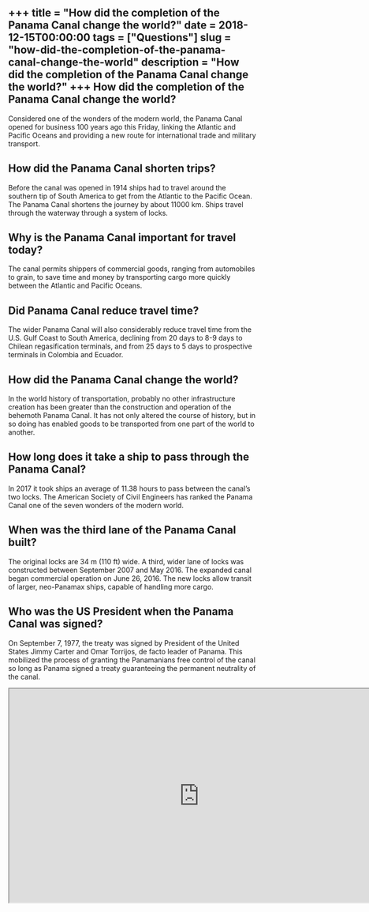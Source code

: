 +++
title = "How did the completion of the Panama Canal change the world?"
date = 2018-12-15T00:00:00
tags = ["Questions"]
slug = "how-did-the-completion-of-the-panama-canal-change-the-world"
description = "How did the completion of the Panama Canal change the world?"
+++
How did the completion of the Panama Canal change the world?
------------------------------------------------------------

Considered one of the wonders of the modern world, the Panama Canal opened for business 100 years ago this Friday, linking the Atlantic and Pacific Oceans and providing a new route for international trade and military transport.

How did the Panama Canal shorten trips?
---------------------------------------

Before the canal was opened in 1914 ships had to travel around the southern tip of South America to get from the Atlantic to the Pacific Ocean. The Panama Canal shortens the journey by about 11000 km. Ships travel through the waterway through a system of locks.

Why is the Panama Canal important for travel today?
---------------------------------------------------

The canal permits shippers of commercial goods, ranging from automobiles to grain, to save time and money by transporting cargo more quickly between the Atlantic and Pacific Oceans.

Did Panama Canal reduce travel time?
------------------------------------

The wider Panama Canal will also considerably reduce travel time from the U.S. Gulf Coast to South America, declining from 20 days to 8-9 days to Chilean regasification terminals, and from 25 days to 5 days to prospective terminals in Colombia and Ecuador.

How did the Panama Canal change the world?
------------------------------------------

In the world history of transportation, probably no other infrastructure creation has been greater than the construction and operation of the behemoth Panama Canal. It has not only altered the course of history, but in so doing has enabled goods to be transported from one part of the world to another.

How long does it take a ship to pass through the Panama Canal?
--------------------------------------------------------------

In 2017 it took ships an average of 11.38 hours to pass between the canal’s two locks. The American Society of Civil Engineers has ranked the Panama Canal one of the seven wonders of the modern world.

When was the third lane of the Panama Canal built?
--------------------------------------------------

The original locks are 34 m (110 ft) wide. A third, wider lane of locks was constructed between September 2007 and May 2016. The expanded canal began commercial operation on June 26, 2016. The new locks allow transit of larger, neo-Panamax ships, capable of handling more cargo.

Who was the US President when the Panama Canal was signed?
----------------------------------------------------------

On September 7, 1977, the treaty was signed by President of the United States Jimmy Carter and Omar Torrijos, de facto leader of Panama. This mobilized the process of granting the Panamanians free control of the canal so long as Panama signed a treaty guaranteeing the permanent neutrality of the canal.

<iframe allow="accelerometer; autoplay; clipboard-write; encrypted-media; gyroscope; picture-in-picture" allowfullscreen="" class="__youtube_prefs__  epyt-is-override  no-lazyload" data-no-lazy="1" data-origheight="433" data-origwidth="770" data-skipgform_ajax_framebjll="" height="433" id="_ytid_98656" loading="lazy" src="https://www.youtube.com/embed/m8TkcWhmByg?enablejsapi=1&autoplay=0&cc_load_policy=0&cc_lang_pref=&iv_load_policy=1&loop=0&modestbranding=0&rel=1&fs=1&playsinline=0&autohide=2&theme=dark&color=red&controls=1&" title="YouTube player" width="770"></iframe>